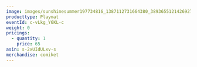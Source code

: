 ```yaml
---
image: images/sunshinesummer197734816_1387112731664380_3893655121426927460_n.jpg
producttype: Playmat
eventId: c-vLkg_Y6KL-c
weight: 0
pricings:
  - quantity: 1
    price: 65
asin: s-2xUIdULxv-s
merchandise: comiket
---
```

